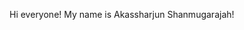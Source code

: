 <!--
**akassharjun/akassharjun** is a ✨ _special_ ✨ repository because its `README.md` (this file) appears on your GitHub profile.

Here are some ideas to get you started:



-->

Hi everyone! My name is Akassharjun Shanmugarajah! 
<!-- ### Skills
- Golang
- NodeJS
- Java
- Flutter
 -->
